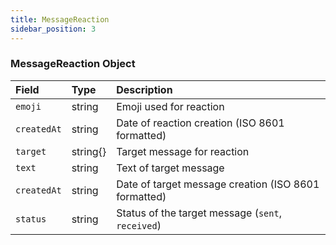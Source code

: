 ```yaml
---
title: MessageReaction
sidebar_position: 3
---
```


### MessageReaction Object

| Field       | Type     | Description                                          |
| :---------- | :------- | :--------------------------------------------------- |
| `emoji`     | string   | Emoji used for reaction                              |
| `createdAt` | string   | Date of reaction creation (ISO 8601 formatted)       |
| `target`    | string{} | Target message for reaction                          |
| `text`      | string   | Text of target message                               |
| `createdAt` | string   | Date of target message creation (ISO 8601 formatted) |
| `status`    | string   | Status of the target message (`sent`, `received`)    |
